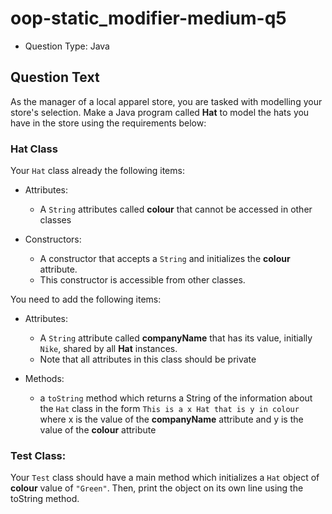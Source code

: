 # oop-static_modifier-medium-q5

- Question Type: Java

## Question Text

As the manager of a local apparel store, you are tasked with modelling your store's selection. Make a Java program
called **Hat**  to model the hats you have in the store using the requirements below:

### Hat Class

Your `Hat` class already the following items:

- Attributes:
    - A `String` attributes called **colour** that cannot be accessed in other classes

- Constructors:
    - A constructor that accepts a `String` and initializes the **colour** attribute.
    - This constructor is accessible from other classes.

You need to add the following items:

- Attributes:
    - A `String` attribute called **companyName** that has its value, initially `Nike`, shared by all **Hat** instances.
    - Note that all attributes in this class should be private

- Methods:
    - a `toString` method which returns a String of the information about the `Hat` class in the form
      `This is a x Hat that is y in colour` where x is the value of the **companyName** attribute and y is the
      value of the **colour** attribute

### Test Class:

Your `Test` class should have a main method which initializes a `Hat` object of **colour** value of `"Green"`. Then,
print the object on its own line using the toString method.